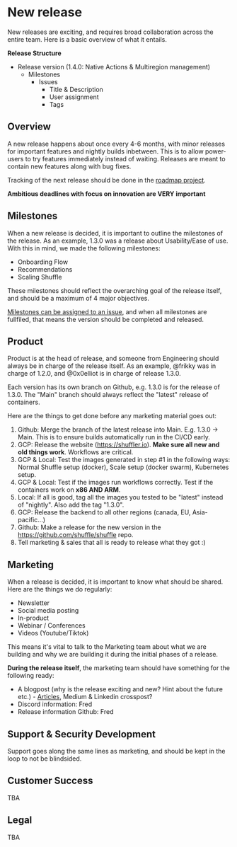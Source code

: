 # New release
New releases are exciting, and requires broad collaboration across the entire team. Here is a basic overview of what it entails.

**Release Structure**
* Release version (1.4.0: Native Actions & Multiregion management)
  * Milestones
    * Issues
      * Title & Description
      * User assignment
      * Tags

## Overview
A new release happens about once every 4-6 months, with minor releases for important features and nightly builds inbetween. This is to allow power-users to try features immediately instead of waiting. 
Releases are meant to contain new features along with bug fixes. 

Tracking of the next release should be done in the [roadmap project](https://github.com/orgs/Shuffle/projects/8). 

**Ambitious deadlines with focus on innovation are VERY important**

## Milestones
When a new release is decided, it is important to outline the milestones of the release. As an example, 1.3.0 was a release about Usability/Ease of use. 
With this in mind, we made the following milestones:

- Onboarding Flow
- Recommendations
- Scaling Shuffle

These milestones should reflect the overarching goal of the release itself, and should be a maximum of 4 major objectives. 

[Milestones can be assigned to an issue](https://github.com/Shuffle/Shuffle/milestones), and when all milestones are fullfiled, that means the version should be completed and released.

## Product
Product is at the head of release, and someone from Engineering should always be in charge of the release itself. As an example, @frikky was in charge of 1.2.0, and @0x0elliot is in charge of release 1.3.0.

Each version has its own branch on Github, e.g. 1.3.0 is for the release of 1.3.0. The "Main" branch should always reflect the "latest" release of containers.

Here are the things to get done before any marketing material goes out:
1. Github: Merge the branch of the latest release into Main. E.g. 1.3.0 -> Main. This is to ensure builds automatically run in the CI/CD early.
2. GCP: Release the website (https://shuffler.io). **Make sure all new and old things work**. Workflows are critical.
3. GCP & Local: Test the images generated in step #1 in the following ways: Normal Shuffle setup (docker), Scale setup (docker swarm), Kubernetes setup.
4. GCP & Local: Test if the images run workflows correctly. Test if the containers work on **x86 AND ARM**. 
5. Local: If all is good, tag all the images you tested to be "latest" instead of "nightly". Also add the tag "1.3.0".
6. GCP: Release the backend to all other regions (canada, EU, Asia-pacific...)
7. Github: Make a release for the new version in the https://github.com/shuffle/shuffle repo. 
8. Tell marketing & sales that all is ready to release what they got :)

## Marketing
When a release is decided, it is important to know what should be shared. Here are the things we do regularly:

- Newsletter
- Social media posting
- In-product
- Webinar / Conferences
- Videos (Youtube/Tiktok)

This means it's vital to talk to the Marketing team about what we are building and why we are building it during the initial phases of a release. 

**During the release itself**, the marketing team should have something for the following ready:
- A blogpost (why is the release exciting and new? Hint about the future etc.) - [Articles](https://github.com/Shuffle/shuffle-docs/tree/master/articles), Medium & Linkedin crosspost?
- Discord information: Fred
- Release information Github: Fred

## Support & Security Development
Support goes along the same lines as marketing, and should be kept in the loop to not be blindsided.

## Customer Success
TBA

## Legal
TBA




